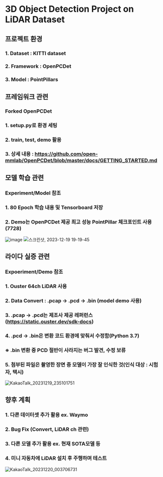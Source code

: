 # 3D Object Detection Project on LiDAR Dataset
## 프로젝트 환경
### 1. Dataset : KITTI dataset
### 2. Framework : OpenPCDet
### 3. Model : PointPillars

  
## 프레임워크 관련
### Forked OpenPCDet
### 1. setup.py로 환경 세팅
### 2. train, test, demo 활용
### 3. 상세 내용 : https://github.com/open-mmlab/OpenPCDet/blob/master/docs/GETTING_STARTED.md

  
## 모델 학습 관련
### Experiment/Model 참조
### 1. 80 Epoch 학습 내용 및 Tensorboard 저장
### 2. Demo는 OpenPCDet 제공 최고 성능 PointPillar 체크포인트 사용(7728)
![image](https://github.com/HY-AI2-Projects/PointPillars_2020045296_SeongjunBaek/assets/16371108/a9f19807-782f-4976-ba37-e99a624e7e42)
![스크린샷, 2023-12-19 19-19-45](https://github.com/HY-AI2-Projects/PointPillars_2020045296_SeongjunBaek/assets/16371108/c57e2316-18e8-4f0f-a9f5-b65dc480685a)


  
## 라이다 실증 관련
### Expoeriment/Demo 참조
### 1. Ouster 64ch LiDAR 사용
### 2. Data Convert : .pcap -> .pcd -> .bin (model demo 사용)
### 3. .pcap -> .pcd는 제조사 제공 레퍼런스(https://static.ouster.dev/sdk-docs)
### 4. .pcd -> .bin은 변환 코드 환경에 맞춰서 수정함(Python 3.7)
### ※ .bin 변환 중 PCD 절반이 사라지는 버그 발견, 수정 보류
### 5. 첨부된 파일은 촬영한 장면 중 모델이 가장 잘 인식한 것(인식 대상 : 시험자, 택시)
![KakaoTalk_20231219_235101751](https://github.com/HY-AI2-Projects/PointPillars_2020045296_SeongjunBaek/assets/16371108/a69e0580-49d1-4b0b-a770-fedb6337fcc2)


  
## 향후 계획
### 1. 다른 데이터셋 추가 활용 ex. Waymo
### 2. Bug Fix (Convert, LiDAR ch 관련)
### 3. 다른 모델 추가 활용 ex. 현재 SOTA모델 등
### 4. 미니 자동차에 LiDAR 설치 후 주행하며 테스트
![KakaoTalk_20231220_003706731](https://github.com/HY-AI2-Projects/PointPillars_2020045296_SeongjunBaek/assets/16371108/8b5d9de4-97f7-4abb-ba64-47766a19ca87)

